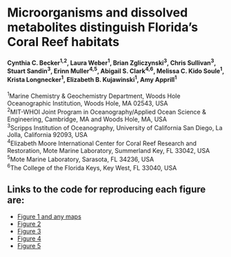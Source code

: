 # Microorganisms and dissolved metabolites distinguish Florida’s Coral Reef habitats

#### Cynthia C. Becker<sup>1,2</sup>, Laura Weber<sup>1</sup>, Brian Zgliczynski<sup>3</sup>, Chris Sullivan<sup>3</sup>, Stuart Sandin<sup>3</sup>, Erinn Muller<sup>4,5</sup>, Abigail S. Clark<sup>4,6</sup>, Melissa C. Kido Soule<sup>1</sup>, Krista Longnecker<sup>1</sup>, Elizabeth B. Kujawinski<sup>1</sup>, Amy Apprill<sup>1</sup>

<sup>1</sup>Marine Chemistry & Geochemistry Department, Woods Hole Oceanographic Institution, Woods Hole, MA 02543, USA     
<sup>2</sup>MIT-WHOI Joint Program in Oceanography/Applied Ocean Science & Engineering, Cambridge, MA and Woods Hole, MA, USA    
<sup>3</sup>Scripps Institution of Oceanography, University of California San Diego, La Jolla, California 92093, USA    
<sup>4</sup>Elizabeth Moore International Center for Coral Reef Research and Restoration, Mote Marine Laboratory, Summerland Key, FL 33042, USA    
<sup>5</sup>Mote Marine Laboratory, Sarasota, FL 34236, USA    
<sup>6</sup>The College of the Florida Keys, Key West, FL 33040, USA    

## Links to the code for reproducing each figure are:
- [Figure 1 and any maps](https://github.com/CynthiaBecker/FL-reef-omics/blob/main/Code_Maps_Figure_1.md#setup)
- [Figure 2](https://github.com/CynthiaBecker/FL-reef-omics/blob/main/Code_Figure_2.md#setup)
- [Figure 3](https://github.com/CynthiaBecker/FL-reef-omics/blob/main/Code_Figure_3.md#setup)
- [Figure 4](https://github.com/CynthiaBecker/FL-reef-omics/blob/main/Code_Figure_4.md#setup)
- [Figure 5](https://github.com/CynthiaBecker/FL-reef-omics/blob/main/Code_Figure_5.md#setup)
